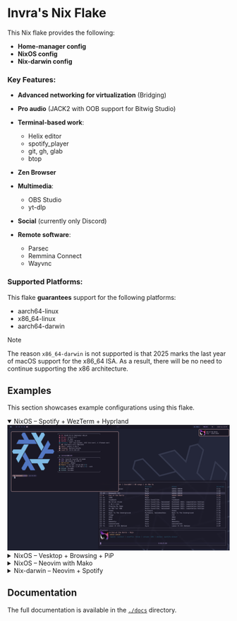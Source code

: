 # Invra's Nix Flake

This Nix flake provides the following:

- **Home-manager config**
- **NixOS config**
- **Nix-darwin config**

### Key Features:

- **Advanced networking for virtualization** (Bridging)
- **Pro audio** (JACK2 with OOB support for Bitwig Studio)
- **Terminal-based work**:
  - Helix editor
  - spotify_player
  - git, gh, glab
  - btop

- **Zen Browser**
- **Multimedia**:
  - OBS Studio
  - yt-dlp

- **Social** (currently only Discord)
- **Remote software**:
  - Parsec
  - Remmina Connect
  - Wayvnc

### Supported Platforms:

This flake **guarantees** support for the following platforms:

- aarch64-linux
- x86_64-linux
- aarch64-darwin

> [!NOTE]
> The reason `x86_64-darwin` is not supported is that 2025 marks the last year of macOS support for the x86\_64 ISA. As a result, there will be no need to continue supporting the x86 architecture.

## Examples

This section showcases example configurations using this flake.

<details open>
<summary>NixOS – Spotify + WezTerm + Hyprland</summary>
<img src="./.res/demo_1.png" alt="Demo 1">
</details>

<details>
<summary>NixOS – Vesktop + Browsing + PiP</summary>
<img src="./.res/demo_2.png" alt="Demo 2">
</details>

<details>
<summary>NixOS – Neovim with Mako</summary>
<img src="./.res/demo_3.png" alt="Demo 3">
</details>

<details>
<summary>Nix-darwin – Neovim + Spotify</summary>
<img src="./.res/demo_4.png" alt="Demo 4">
</details>

## Documentation

The full documentation is available in the [`./docs`](./docs/) directory.
